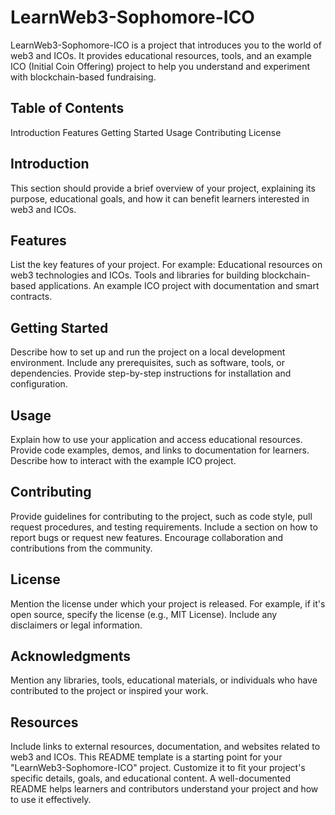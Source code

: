 # LearnWeb3-Sophomore-ICO
LearnWeb3-Sophomore-ICO is a project that introduces you to the world of web3 and ICOs. It provides educational resources, tools, and an example ICO (Initial Coin Offering) project to help you understand and experiment with blockchain-based fundraising.

## Table of Contents
Introduction
Features
Getting Started
Usage
Contributing
License

## Introduction
This section should provide a brief overview of your project, explaining its purpose, educational goals, and how it can benefit learners interested in web3 and ICOs.

## Features
List the key features of your project. For example:
Educational resources on web3 technologies and ICOs.
Tools and libraries for building blockchain-based applications.
An example ICO project with documentation and smart contracts.

## Getting Started
Describe how to set up and run the project on a local development environment.
Include any prerequisites, such as software, tools, or dependencies.
Provide step-by-step instructions for installation and configuration.

## Usage
Explain how to use your application and access educational resources.
Provide code examples, demos, and links to documentation for learners.
Describe how to interact with the example ICO project.

## Contributing
Provide guidelines for contributing to the project, such as code style, pull request procedures, and testing requirements.
Include a section on how to report bugs or request new features.
Encourage collaboration and contributions from the community.
## License
Mention the license under which your project is released. For example, if it's open source, specify the license (e.g., MIT License).
Include any disclaimers or legal information.

## Acknowledgments
Mention any libraries, tools, educational materials, or individuals who have contributed to the project or inspired your work.

## Resources
Include links to external resources, documentation, and websites related to web3 and ICOs.
This README template is a starting point for your "LearnWeb3-Sophomore-ICO" project. Customize it to fit your project's specific details, goals, and educational content. A well-documented README helps learners and contributors understand your project and how to use it effectively.
